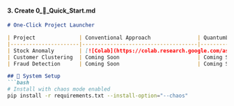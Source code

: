 
#### 3. Create 0_🚀_Quick_Start.md
```markdown
# One-Click Project Launcher

| Project              | Conventional Approach               | QuantumLeap Approach                  |
|----------------------|-------------------------------------|---------------------------------------|
| Stock Anomaly        | [![Colab](https://colab.research.google.com/assets/colab-badge.svg)]() | [![Colab](https://colab.research.google.com/assets/colab-badge.svg)]() |
| Customer Clustering  | Coming Soon                         | Coming Soon                           |
| Fraud Detection      | Coming Soon                         | Coming Soon                           |

## 🔧 System Setup
```bash
# Install with chaos mode enabled
pip install -r requirements.txt --install-option="--chaos"
